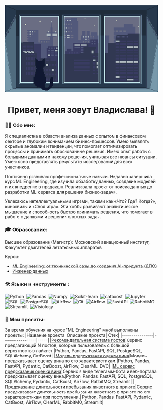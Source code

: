 <div align="center">
  
![Header](https://github.com/Slavushkoy/Slavushkoy/blob/main/tumblr.gif)

# Привет, меня зовут Владислава! 👋

</div>

### :man_technologist: Обо мне:

Я специалистка в области анализа данных с опытом в финансовом секторе и глубоким пониманием бизнес-процессов. Умею выявлять скрытые аномалии и тенденции, что помогает оптимизировать процессы и принимать обоснованные решения. Имею опыт работы с большими данными и нахожу решения, учитывая все нюансы ситуации. Умею ясно представлять результаты исследований для всех участников.

Постоянно развиваю профессиональные навыки. Недавно завершила курс ML Engineering, где изучила обработку данных, создание моделей и их внедрение в продакшн. Реализовала проект от поиска данных до разработки ML-сервиса для решения бизнес-задачи.

Увлекаюсь интеллектуальными играми, такими как «Что? Где? Когда?», киноквизы и «Своя игра». Эти хобби развивают аналитическое мышление и способность быстро принимать решения, что помогает в работе с данными и решении сложных задач.

### :mortar_board: Образование:

Высшее образование (Магистр): Московский авиационный институт, Факультет двигателей летательных аппаратов

Курсы:
- [ML Engineering: от технической базы до создания AI-продукта (ДПО)](https://lab.karpov.courses/certificate/b9569bb7-09aa-4ba8-ae6b-5396b4fd8486/)
- [Инженер данных](https://lab.karpov.courses/certificate/fbcd6818-0e93-4df6-8724-183561608031/)

### :hammer_and_wrench: Языки и инструменты :
<div>
  <img src="https://img.shields.io/badge/python-white?logo=python&logoColor=blue&style=for-the-badge" title="Python" alt="Python" height="30"/>&nbsp;
  <img src="https://img.shields.io/badge/python-white?logo=python&logoColor=blue&style=for-the-badge" title="Pandas" alt="Pandas" height="30"/>&nbsp;
  <img src="https://img.shields.io/badge/pandas-white?logo=pandas&logoColor=blue&style=for-the-badge" title="Numpy" alt="Numpy" height="30"/>&nbsp;
  <img src="https://img.shields.io/badge/scikitlearn-white?logo=scikit-learn&logoColor=blue&style=for-the-badge" title="Scikit-learn" alt="Scikit-learn" height="30"/>&nbsp;
  <img src="https://img.shields.io/badge/catboost-white?logo=catboost&logoColor=blue&style=for-the-badge" title="catboost" alt="catboost" height="30"/>&nbsp;
  <img src="https://img.shields.io/badge/Jupyter_notebook-white?logo=Jupyter&style=for-the-badge" title="Jupyter" alt="Jupyter" height="30"/>&nbsp;
  <img src="https://img.shields.io/badge/SQL-white?logo=SQL&s&style=for-the-badge" title="SQL" alt="SQL" height="30"/>&nbsp;
  <img src="https://img.shields.io/badge/PostgreSQL-white?logo=PostgreSQL&s&style=for-the-badge" title="PostgreSQL" alt="PostgreSQL" height="30"/>&nbsp;
  <img src="https://img.shields.io/badge/Tableau-white?logo=Tableau&s&logoColor=yellow&style=for-the-badge" title="Airflow" alt="Airflow" height="30"/>&nbsp;
  <img src="https://img.shields.io/badge/git-white?logo=git&logoColor=black&style=for-the-badge" title="Git" alt="Git" height="30"/>&nbsp;
  <img src="https://img.shields.io/badge/Airflow-white?logo=Airflow&style=for-the-badge" title="Airflow" alt="Airflow" height="30"/>&nbsp;
  <img src="https://img.shields.io/badge/FastAPI-white?logo=FastAPI&style=for-the-badge" title="FastAPI" alt="FastAPI" height="30"/>&nbsp;
  <img src="https://img.shields.io/badge/RabbitMQ-white?logo=RabbitMQ&style=for-the-badge" title="RabbitMQ" alt="RabbitMQ" height="30"/>&nbsp;
  <img src="https://img.shields.io/badge/Streamlit-white?logo=Streamlit&style=for-the-badge" title="Streamlit" alt="Streamlit" height="30"/>&nbsp;
  <img src="https://img.shields.io/badge/Visiology-white?logo=Visiology&style=for-the-badge" title="Visiology" alt="Visiology" height="30"/>&nbsp;
</div>

### :book: Мои проекты:

За время обучения на курсе "ML Engineering" мной выполнены проекты:
|Название проекта| Описание проекта| Стек|
|----------------|-----------------|-----|
|[Рекомендательная система постов](https://github.com/Slavushkoy/recommend_post)|Cервис предлагающий N постов, которые пользователь с большой вероятностью лайкнет.|Python, Pandas, FastAPI, SQL, PostgreSQL, SQLAlchemy, CatBoost|
|[Модель предсказания оценки вина](https://github.com/Slavushkoy/wine_quality_mlops)|Модель предсказывает оценку вина по его характеристикам.|Python, Pandas, FastAPI, Pydantic, CatBoost, AirFlow, ClearML, DVC|
|[ML cервис предсказания оценки вина](https://github.com/Slavushkoy/wine_quality_ml_service)|Сервис в виде телегамм-бота и веб-портала предсказывает оценку вина.|Python, Pandas, FastAPI, SQL, PostgreSQL, SQLAlchemy, Pydantic, CatBoost, AirFlow, RabbitMQ, Streamlit|
|[Предсказание длительности пребывания животного в приюте](https://github.com/Slavushkoy/MFDP)|Cервис предсказавает длительность пребывания животного в приюте по его характеристикам при поступлении.| Python, Pandas, FastAPI, Pydantic, CatBoost, AirFlow, ClearML, RabbitMQ, Streamlit|

